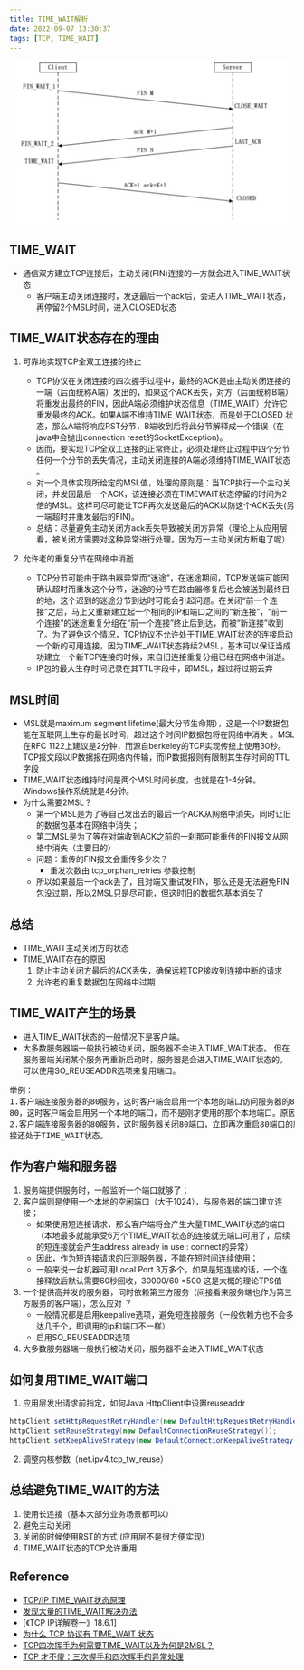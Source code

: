 ```yaml
---
title: TIME_WAIT解析
date: 2022-09-07 13:30:37
tags: [TCP, TIME_WAIT]
---
```


![](20220907-TIME-WAIT解析/四次挥手.jpeg)


## TIME_WAIT
+ 通信双方建立TCP连接后，主动关闭(FIN)连接的一方就会进入TIME_WAIT状态
    - 客户端主动关闭连接时，发送最后一个ack后，会进入TIME_WAIT状态，再停留2个MSL时间，进入CLOSED状态

## TIME_WAIT状态存在的理由
1. 可靠地实现TCP全双工连接的终止
    - TCP协议在关闭连接的四次握手过程中，最终的ACK是由主动关闭连接的一端（后面统称A端）发出的，如果这个ACK丢失，对方（后面统称B端）将重发出最终的FIN，因此A端必须维护状态信息（TIME_WAIT）允许它重发最终的ACK。如果A端不维持TIME_WAIT状态，而是处于CLOSED 状态，那么A端将响应RST分节，B端收到后将此分节解释成一个错误（在java中会抛出connection reset的SocketException)。
    - 因而，要实现TCP全双工连接的正常终止，必须处理终止过程中四个分节任何一个分节的丢失情况，主动关闭连接的A端必须维持TIME_WAIT状态 。
    - 对一个具体实现所给定的MSL值，处理的原则是：当TCP执行一个主动关闭，并发回最后一个ACK，该连接必须在TIMEWAIT状态停留的时间为2倍的MSL。这样可尽可能让TCP再次发送最后的ACK以防这个ACK丢失(另一端超时并重发最后的FIN)。
    - 总结：尽量避免主动关闭方ack丢失导致被关闭方异常（理论上从应用层看，被关闭方需要对这种异常进行处理，因为万一主动关闭方断电了呢）


2. 允许老的重复分节在网络中消逝
    - TCP分节可能由于路由器异常而“迷途”，在迷途期间，TCP发送端可能因确认超时而重发这个分节，迷途的分节在路由器修复后也会被送到最终目的地，这个迟到的迷途分节到达时可能会引起问题。在关闭“前一个连接”之后，马上又重新建立起一个相同的IP和端口之间的“新连接”，“前一个连接”的迷途重复分组在“前一个连接”终止后到达，而被“新连接”收到了。为了避免这个情况，TCP协议不允许处于TIME_WAIT状态的连接启动一个新的可用连接，因为TIME_WAIT状态持续2MSL，基本可以保证当成功建立一个新TCP连接的时候，来自旧连接重复分组已经在网络中消逝。
    - IP包的最大生存时间记录在其TTL字段中，即MSL，超过将过期丢弃


## MSL时间
+ MSL就是maximum segment lifetime(最大分节生命期），这是一个IP数据包能在互联网上生存的最长时间，超过这个时间IP数据包将在网络中消失 。MSL在RFC 1122上建议是2分钟，而源自berkeley的TCP实现传统上使用30秒。
TCP报文段以IP数据报在网络内传输，而IP数据报则有限制其生存时间的TTL字段  
+ TIME_WAIT状态维持时间是两个MSL时间长度，也就是在1-4分钟。Windows操作系统就是4分钟。
+ 为什么需要2MSL？
    - 第一个MSL是为了等自己发出去的最后一个ACK从网络中消失，同时让旧的数据包基本在网络中消失；
    - 第二MSL是为了等在对端收到ACK之前的一刹那可能重传的FIN报文从网络中消失（主要目的）
    - 问题：重传的FIN报文会重传多少次？
        - 重发次数由 tcp_orphan_retries 参数控制
    - 所以如果最后一个ack丢了，且对端又重试发FIN，那么还是无法避免FIN包没过期，所以2MSL只是尽可能，但这时旧的数据包基本消失了    


## 总结
+ TIME_WAIT主动关闭方的状态  
+ TIME_WAIT存在的原因
    1. 防止主动关闭方最后的ACK丢失，确保远程TCP接收到连接中断的请求
    2. 允许老的重复数据包在网络中过期


## TIME_WAIT产生的场景
+ 进入TIME_WAIT状态的一般情况下是客户端。
+ 大多数服务器端一般执行被动关闭，服务器不会进入TIME_WAIT状态。
但在服务器端关闭某个服务再重新启动时，服务器是会进入TIME_WAIT状态的。
可以使用SO_REUSEADDR选项来复用端口。

<pre>
举例：
1.客户端连接服务器的80服务，这时客户端会启用一个本地的端口访问服务器的80，访问完成后关闭此连接，立刻再次访问服务器的
80，这时客户端会启用另一个本地的端口，而不是刚才使用的那个本地端口。原因就是刚才的那个连接还处于TIME_WAIT状态。
2.客户端连接服务器的80服务，这时服务器关闭80端口，立即再次重启80端口的服务，这时可能不会成功启动，原因也是服务器的连
接还处于TIME_WAIT状态。
</pre>

## 作为客户端和服务器
1. 服务端提供服务时，一般监听一个端口就够了；
2. 客户端则是使用一个本地的空闲端口（大于1024），与服务器的端口建立连接；
    - 如果使用短连接请求，那么客户端将会产生大量TIME_WAIT状态的端口（本地最多就能承受6万个TIME_WAIT状态的连接就无端口可用了，后续的短连接就会产生address already in use : connect的异常）
    - 因此，作为短连接请求的压测服务器，不能在短时间连续使用；
    - 一般来说一台机器可用Local Port 3万多个，如果是短连接的话，一个连接释放后默认需要60秒回收，30000/60 =500 这是大概的理论TPS值
3. 一个提供高并发的服务器，同时依赖第三方服务（间接看来服务端也作为第三方服务的客户端），怎么应对 ？
    - 一般情况都是启用keepalive选项，避免短连接服务（一般依赖方也不会多达几千个，即调用的ip和端口不一样）
    - 启用SO_REUSEADDR选项
4. 大多数服务器端一般执行被动关闭，服务器不会进入TIME_WAIT状态


## 如何复用TIME_WAIT端口
1. 应用层发出请求前指定，如何Java HttpClient中设置reuseaddr
```java
httpClient.setHttpRequestRetryHandler(new DefaultHttpRequestRetryHandler());
httpClient.setReuseStrategy(new DefaultConnectionReuseStrategy());
httpClient.setKeepAliveStrategy(new DefaultConnectionKeepAliveStrategy());
```
2. 调整内核参数（net.ipv4.tcp_tw_reuse）

## 总结避免TIME_WAIT的方法
1. 使用长连接（基本大部分业务场景都可以）
2. 避免主动关闭
3. 关闭的时候使用RST的方式 (应用层不是很方便实现)
4. TIME_WAIT状态的TCP允许重用

## Reference
+ [TCP/IP TIME_WAIT状态原理](https://www.iteye.com/blog/elf8848-1739571)
+ [发现大量的TIME_WAIT解决办法](https://blog.51cto.com/kerry/105233)
+ [《TCP IP详解卷一》18.6.1]
+ [为什么 TCP 协议有 TIME_WAIT 状态](https://mp.weixin.qq.com/s/LNWv5I-klJCBCX4e84WbTQ)
+ [TCP四次挥手为何需要TIME_WAIT以及为何是2MSL？](https://www.cnblogs.com/joker1937/articles/12487776.html)
+ [TCP 才不傻：三次握手和四次挥手的异常处理](https://zhuanlan.zhihu.com/p/398890723)
